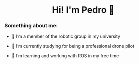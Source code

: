 <h1 align="center">Hi! I'm Pedro 👋 </h1>

<!--p align="center">
    <img width="680" height="480" src="https://github.com/araujopedrop/araujopedrop/assets/5003164/9448b89b-3bfd-4509-8579-fb13972d5465">
</p-->

<h3>Something about me: </h3>

- 👯 I’m a member of the robotic group in my university

- 🌱 I’m currently studying for being a professional drone pilot

- 🤔 I’m learning and working with ROS in my free time



<!--
**araujopedrop/araujopedrop** is a ✨ _special_ ✨ repository because its `README.md` (this file) appears on your GitHub profile.

Here are some ideas to get you started:

- 🔭 I’m currently working on ...
- 🌱 I’m currently learning ...
- 👯 I’m looking to collaborate on ...
- 🤔 I’m looking for help with ...
- 💬 Ask me about ...
- 📫 How to reach me: ...
- 😄 Pronouns: ...
- ⚡ Fun fact: ...
-->
